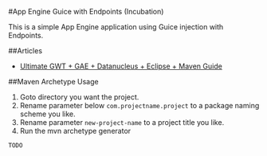 #App Engine Guice with Endpoints (Incubation)

This is a simple App Engine application using Guice injection with Endpoints. 


##Articles
* [Ultimate GWT + GAE + Datanucleus + Eclipse + Maven Guide](http://bpossolo.blogspot.com/2013/01/the-ultimate-guide-to-gwt-gae-maven.html)


##Maven Archetype Usage

1. Goto directory you want the project.
2. Rename parameter below `com.projectname.project` to a package naming scheme you like.
3. Rename parameter `new-project-name` to a project title you like.
4. Run the mvn archetype generator

```
TODO 
```
